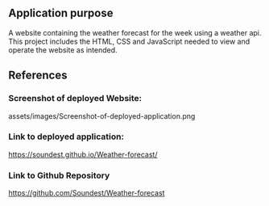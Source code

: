 ## Application purpose

A website containing the weather forecast for the week using a weather api. This project includes the HTML, CSS and JavaScript needed to view and operate the website as intended.

## References

### Screenshot of deployed Website:

assets/images/Screenshot-of-deployed-application.png

### Link to deployed application:

https://soundest.github.io/Weather-forecast/

### Link to Github Repository

https://github.com/Soundest/Weather-forecast